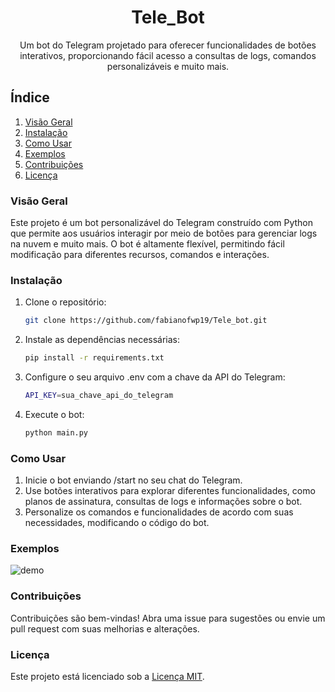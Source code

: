 <div align="center">
    <h1 id="titulo">Tele_Bot</h1>
    <p>Um bot do Telegram projetado para oferecer funcionalidades de botões interativos, proporcionando fácil acesso a consultas de logs, comandos personalizáveis e muito mais.</p>
</div>


## Índice

1. [Visão Geral](#visao-geral)
2. [Instalação](#instalacao)
3. [Como Usar](#como-usar)
4. [Exemplos](#exemplos)
5. [Contribuições](#contribuicoes)
6. [Licença](#licenca)

### Visão Geral

Este projeto é um bot personalizável do Telegram construído com Python que permite aos usuários interagir por meio de botões para gerenciar logs na nuvem e muito mais. O bot é altamente flexível, permitindo fácil modificação para diferentes recursos, comandos e interações.

### Instalação

1. Clone o repositório:

    ```bash
   git clone https://github.com/fabianofwp19/Tele_bot.git
2. Instale as dependências necessárias:

    ```bash
    pip install -r requirements.txt
3. Configure o seu arquivo .env com a chave da API do Telegram:

    ```bash
    API_KEY=sua_chave_api_do_telegram
4. Execute o bot:

    ```bash
    python main.py

### Como Usar

1. Inicie o bot enviando /start no seu chat do Telegram.
2. Use botões interativos para explorar diferentes funcionalidades, como planos de assinatura, consultas de logs e informações sobre o bot.
3. Personalize os comandos e funcionalidades de acordo com suas necessidades, modificando o código do bot.

### Exemplos

![demo](demo.gif)

### Contribuições

Contribuições são bem-vindas! Abra uma issue para sugestões ou envie um pull request com suas melhorias e alterações.

### Licença

Este projeto está licenciado sob a [Licença MIT](LICENSE).
